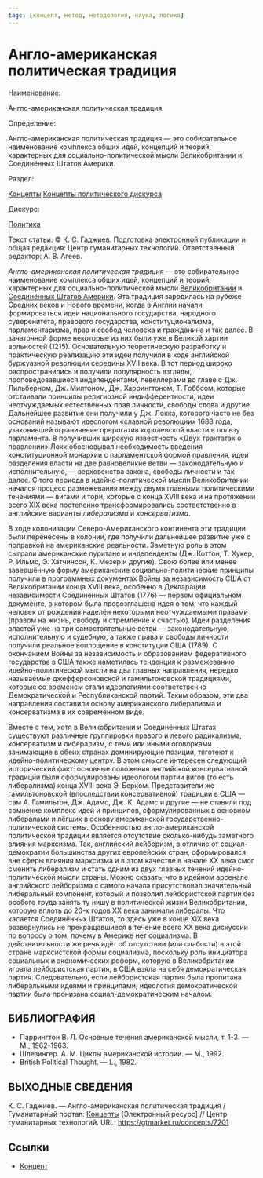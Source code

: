 ```yaml
---
tags: [концепт, метод, методология, наука, логика]
---
```

# Англо-американская политическая традиция

Наименование:

Англо-американская политическая традиция.

Определение:

Англо-американская политическая традиция — это собирательное наименование комплекса общих идей, концепций и теорий, характерных для социально-политической мысли Великобритании и Соединённых Штатов Америки.

Раздел:

[Концепты](https://gtmarket.ru/concepts/)  [Концепты политического дискурса](https://gtmarket.ru/concepts/political-concepts)

Дискурс:

[Политика](https://gtmarket.ru/concepts/6865)

Текст статьи: © К. С. Гаджиев. Подготовка электронной публикации и общая редакция: Центр гуманитарных технологий. Ответственный редактор: А. В. Агеев.

_Англо-американская политическая традиция_ — это собирательное наименование комплекса общих идей, концепций и теорий, характерных для социально-политической мысли [Великобритании](https://gtmarket.ru/countries/united-kingdom) и [Соединённых Штатов Америки](https://gtmarket.ru/countries/united-states). Эта традиция зародилась на рубеже Средних веков и Нового времени, когда в Англии начали формироваться идеи национального государства, народного суверенитета, правового государства, конституционализма, парламентаризма, прав и свобод человека и гражданина и так далее. В зачаточной форме некоторые из них были уже в Великой хартии вольностей (1215). Основательную теоретическую разработку и практическую реализацию эти идеи получили в ходе английской буржуазной революции середины XVII века. В тот период широко распространились и получили популярность взгляды, проповедовавшиеся индепендентами, левеллерами во главе с Дж. Лильберном, Дж. Милтоном, Дж. Харрингтоном, Т. Гоббсом, которые отстаивали принципы религиозной индифферентности, идеи неотчуждаемых естественных прав личности, свободы слова и другие. Дальнейшее развитие они получили у Дж. Локка, которого часто не без оснований называют идеологом «славной революции» 1688 года, узаконившей ограничение прерогатив королевской власти в пользу парламента. В получивших широкую известность «Двух трактатах о правлении» Локк обосновывал необходимость введения конституционной монархии с парламентской формой правления, идеи разделения власти на две равновеликие ветви — законодательную и исполнительную, — верховенства закона, свободы личности и так далее. С того периода в идейно-политической мысли Великобритании начался процесс размежевания между двумя главными политическими течениями — вигами и тори, которые с конца XVIII века и на протяжении всего XIX века постепенно трансформировались соответственно в английские варианты _либерализма_ и _консерватизма_.

В ходе колонизации Северо-Американского континента эти традиции были перенесены в колонии, где получили дальнейшее развитие уже с поправкой на американские реальности. Заметную роль в этом сыграли американские пуритане и индепенденты (Дж. Коттон, Т. Хукер, Р. Ильмс, Э. Хатчинсон, К. Мезер и другие). Свою более или менее завершённую форму американские социально-политические принципы получили в программных документах Войны за независимость США от Великобритании конца XVIII века, особенно в Декларации независимости Соединённых Штатов (1776) — первом официальном документе, в котором была провозглашена идея о том, что каждый человек от рождения наделён некоторыми неотчуждаемыми правами (правом на жизнь, свободу и стремление к счастью). Идеи разделения властей уже на три самостоятельные ветви — законодательную, исполнительную и судебную, а также права и свободы личности получили реальное воплощение в конституции США (1789). С окончанием Войны за независимость и образованием федеративного государства в США также наметилась тенденция к размежеванию идейно-политической мысли на два главных направления, нередко называемые джефферсоновской и гамильтоновской традициями, которые со временем стали идеологиями соответственно Демократической и Республиканской партий. Таким образом, эти два направления составили основу американского либерализма и консерватизма в их современном виде.

Вместе с тем, хотя в Великобритании и Соединённых Штатах существуют различные группировки правого и левого радикализма, консерватизм и либерализм, с теми или иными оговорками занимающие в обеих странах доминирующие позиции, тяготеют к идейно-политическому центру. В этом смысле интересен следующий исторический факт: основные положения английской консервативной традиции были сформулированы идеологом партии вигов (то есть либерализма) конца XVIII века Э. Берком. Представители же гамильтоновской (впоследствии консервативной) традиции в США — сам А. Гамильтон, Дж. Адамс, Дж. К. Адамс и другие — не ставили под сомнение комплекс идей и принципов, сформулированных в основном либералами и лёгших в основу американской государственно-политической системы. Особенностью англо-американской политической традиции является отсутствие сколько-нибудь заметного влияния марксизма. Так, английский лейборизм, в отличие от социал-демократии большинства других европейских стран, сформировался вне сферы влияния марксизма и в этом качестве в начале XX века смог сменить либерализм и стать одним из двух главных течений идейно-политической мысли страны. Можно сказать, что в идейном арсенале английского лейборизма с самого начала присутствовал значительный либеральный компонент, который и позволил лейбористской партии без особого труда занять ту нишу в политической жизни Великобритании, которую вплоть до 20-х годов XX века занимали либералы. Что касается Соединённых Штатов, то здесь уже в конце XIX века развернулись не прекращавшиеся в течение всего XX века дискуссии по вопросу о том, почему в Америке нет социализма. В действительности же речь идёт об отсутствии (или слабости) в этой стране марксистской формы социализма, поскольку роль инициатора социальных и экономических реформ, которую в Великобритании играла лейбористская партия, в США взяла на себя демократическая партия. Следовательно, если лейбористская партия была пропитана либеральными идеями и принципами, идеология демократической партии была пронизана социал-демократическим началом.

## БИБЛИОГРАФИЯ

- Паррингтон В. Л. Основные течения американской мысли, т. 1-3. — М., 1962-1963.
- Шлезингер. А. М. Циклы американской истории. — М., 1992.
- British Political Thought. — L., 1982.

## ВЫХОДНЫЕ СВЕДЕНИЯ

К. С. Гаджиев. — Англо-американская политическая традиция / Гуманитарный портал: [Концепты](https://gtmarket.ru/concepts/) [Электронный ресурс] // Центр гуманитарных технологий. URL: <https://gtmarket.ru/concepts/7201>

## Ссылки

- [Концепт](Концепт.md)
